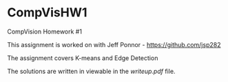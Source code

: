 # CompVisHW1
CompVision Homework #1

This assignment is worked on with Jeff Ponnor - https://github.com/jsp282

The assignment covers K-means and Edge Detection

The solutions are written in viewable in the *writeup.pdf* file. 
